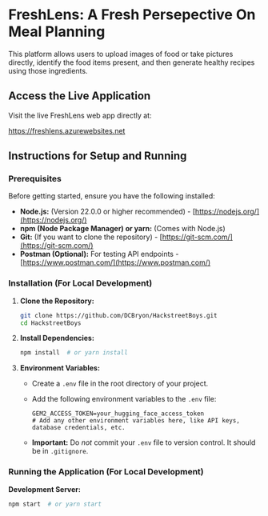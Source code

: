 # FreshLens: A Fresh Persepective On Meal Planning

This platform allows users to upload images of food or take pictures directly, identify the food items present, and then generate healthy recipes using those ingredients.

## Access the Live Application

Visit the live FreshLens web app directly at:

https://freshlens.azurewebsites.net
## Instructions for Setup and Running

### Prerequisites

Before getting started, ensure you have the following installed:

*   **Node.js:** (Version 22.0.0 or higher recommended) - [https://nodejs.org/](https://nodejs.org/)
*   **npm (Node Package Manager) or yarn:** (Comes with Node.js)
*   **Git:** (If you want to clone the repository) - [https://git-scm.com/](https://git-scm.com/)
*   **Postman (Optional):** For testing API endpoints - [https://www.postman.com/](https://www.postman.com/)

### Installation (For Local Development)

1.  **Clone the Repository:**

    ```bash
    git clone https://github.com/DCBryon/HackstreetBoys.git
    cd HackstreetBoys
    ```

2.  **Install Dependencies:**

    ```bash
    npm install  # or yarn install
    ```

3.  **Environment Variables:**

    *   Create a `.env` file in the root directory of your project.
    *   Add the following environment variables to the `.env` file:

        ```
        GEM2_ACCESS_TOKEN=your_hugging_face_access_token
        # Add any other environment variables here, like API keys, database credentials, etc.
        ```

    *   **Important:** Do *not* commit your `.env` file to version control. It should be in `.gitignore`.

### Running the Application (For Local Development)

**Development Server:**

```bash
npm start  # or yarn start
